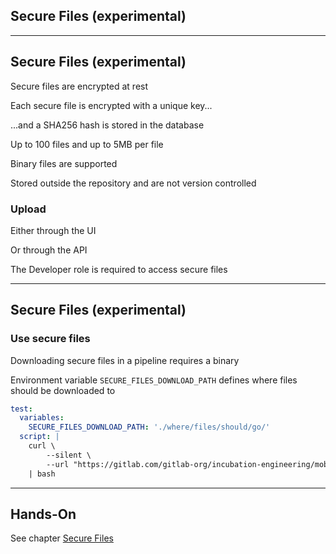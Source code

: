<!-- .slide: id="gitlab_secure_files" class="vertical-center" -->

<i class="fa-duotone fa-box-open-full fa-8x fa-duotone-colors" style="float: right; color: grey;"></i>

## Secure Files (experimental)

---

## Secure Files (experimental)

<i class="fa-duotone fa-solid fa-4x fa-sparkles"></i> <!-- .element: style="float: right;" -->

Secure files [](https://docs.gitlab.com/ee/ci/secure_files/) are encrypted at rest

Each secure file is encrypted with a unique key...

...and a SHA256 hash is stored in the database

Up to 100 files and up to 5MB per file

Binary files are supported

Stored outside the repository and are not version controlled

### Upload

Either through the UI [](https://docs.gitlab.com/ee/ci/secure_files/#add-a-secure-file-to-a-project)

Or through the API [](https://docs.gitlab.com/ee/api/secure_files.html)

The Developer role is required to access secure files

---

## Secure Files (experimental)

### Use secure files

Downloading secure files in a pipeline requires a binary [](https://gitlab.com/gitlab-org/incubation-engineering/mobile-devops/download-secure-files)

Environment variable `SECURE_FILES_DOWNLOAD_PATH` defines where files should be downloaded to

```yaml
test:
  variables:
    SECURE_FILES_DOWNLOAD_PATH: './where/files/should/go/'
  script: |
    curl \
        --silent \
        --url "https://gitlab.com/gitlab-org/incubation-engineering/mobile-devops/download-secure-files/-/raw/main/installer" \
    | bash
```

---

## Hands-On

See chapter [Secure Files](/hands-on/2025-05-14/320_secure_files/exercise/)
